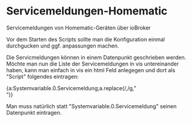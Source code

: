 # Servicemeldungen-Homematic
Servicemeldungen von Homematic-Geräten über ioBroker

Vor dem Starten des Scripts sollte man die Konfiguration einmal durchgucken und ggf. anpassungen machen.

Die Servicmeldungen können in einem Datenpunkt geschrieben werden. Möchte man nun die Liste der Servicemeldungen in vis untereinander haben, kann man einfach in vis ein html Feld anlegegen und dort als "Script" folgendes eintragen:

{a:Systemvariable.0.Servicemeldung;a.replace(/,/g,"<br>")}

Man muss natürlich statt "Systemvariable.0.Servicemeldung" seinen Datenpunkt eintragen.
